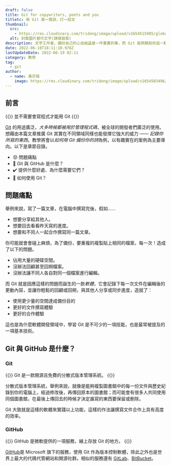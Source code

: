 ```yaml
---
draft: false
title: Git for copywriters, poets and you
titletc: 用 Git 寫一首詩，打一段文
thumbnail:
  src:
    - https://res.cloudinary.com/tridong/image/upload/v1654515985/global/%E4%B8%89%E8%A7%92%E6%9D%B1%E6%9D%B1-%E5%93%81%E7%89%8C%E5%B1%95%E7%A4%BA%E5%B0%81%E9%9D%A2.png
  alt: 封面圖片替代文字(請填寫我)
description: 文字工作者，備份自己的心血結晶是一件重要的事，而 Git 能夠幫助你這一點。不管你所在的領域。
date: 2022-06-18T18:11:10.978Z
lastUpdateDate: 2022-06-19 02:11
category: 教學
tag:
  - git
author:
  - name: 黃宗瑋
    image: https://res.cloudinary.com/tridong/image/upload/v1654503496/global/%E9%BB%83%E5%AE%97%E7%91%8B-%E9%A0%AD%E5%83%8F.jpg
---
```

## 前言
{{<hint>}}
並不需要會寫程式才能用 Git
{{</hint>}}

[Git](https://git-scm.com/) 的用途廣泛，*大多時候都被用於管理程式碼*，被全球的開發者們廣泛的使用。想藉由本篇文章推廣 Git 其實在不同領域同樣也能發揮它強大的威力 —— *記錄你所寫的東西*。教學將會以*如何用 Git 備份你的詩*為例，以有趣實在的案例為主要導向。以下是章節目錄。

* 😟 問題痛點
* 🤔 Git 與 GitHub 是什麼？
* ✔️ 提供什麼好處、為什麼需要它們？
* 🔎 如何使用 Git？

## 問題痛點

舉例來說，寫了一篇文章，在電腦中撰寫完後，假如……

* 想要分享給其他人。
* 想要回去看看昨天寫的進度。
* 想要和不同人一起合作撰寫同一篇文章。

你可能就會會碰上麻煩，為了備份，要重複的複製貼上相同的檔案，每一次！造成了以下的問題。

* 佔用大量的硬碟空間。
* 沒辦法回顧甚至回朔檔案。
* 沒辦法讓不同人各自對同一個檔案進行編輯。

而 Git 就是因應這樣的問題而誕生的一款*軟體*，它會記錄下每一次文件在編輯後的更動內容，並讓你輕鬆的回顧或回朔，與其他人分享或同步進度，造就了：

* 使用更少量的空間達成備份目的
* 更好的文件撰寫體驗
* 更好的合作體驗

這也是為什麼軟體開發領域中，學習 Git 是不可少的一項技能，也是最常被提及的一項基本技術。



## Git 與 GitHub 是什麼？

### Git
{{<hint cite="Git" citeSrc="https://git-scm.com/">}}
Git 是一款開源且免費的分散式版本管理系統。
{{</hint>}}

分散式版本管理系統，舉例來說，就像是能夠複製圖書館中的每一份文件與歷史紀錄到你的電腦上，經過修改後，再傳回原本的圖書館；而可能會有很多人共同使用同個圖書館，在最後上傳回去的時候才決定誰寫的東西要保留或刪除。

Git 大致就是這樣的軟體來實踐以上功能，這樣的作法讓撰寫文件合作上具有高度的效率。

### GitHub
{{<hint cite="Git" citeSrc="https://git-scm.com/">}}
GitHub 是微軟提供的一項服務，線上存放 Git 的地方。
{{</hint>}}

[GitHub](https://github.com/)是 Microsoft 旗下的服務，使用 Git 作為版本控制軟體，除此之外也是世界上最大的代碼代管網站和開源社群。相似的服務還有 [GitLab](https://about.gitlab.com/)、[BitBucket](https://bitbucket.org/product)。